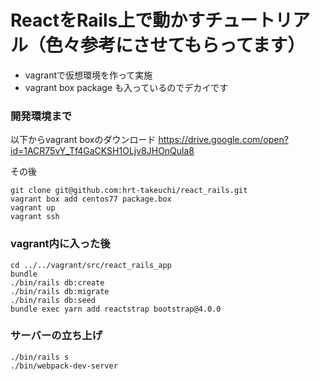 # ReactをRails上で動かすチュートリアル（色々参考にさせてもらってます）
- vagrantで仮想環境を作って実施
- vagrant box package も入っているのでデカイです


### 開発環境まで
以下からvagrant boxのダウンロード
https://drive.google.com/open?id=1ACR75vY_Tf4GaCKSH1OLjv8JHOnQula8

その後
```
git clone git@github.com:hrt-takeuchi/react_rails.git
vagrant box add centos77 package.box
vagrant up
vagrant ssh
```

### vagrant内に入った後
```
cd ../../vagrant/src/react_rails_app
bundle
./bin/rails db:create
./bin/rails db:migrate
./bin/rails db:seed
bundle exec yarn add reactstrap bootstrap@4.0.0
```

### サーバーの立ち上げ
```
./bin/rails s
./bin/webpack-dev-server
```

